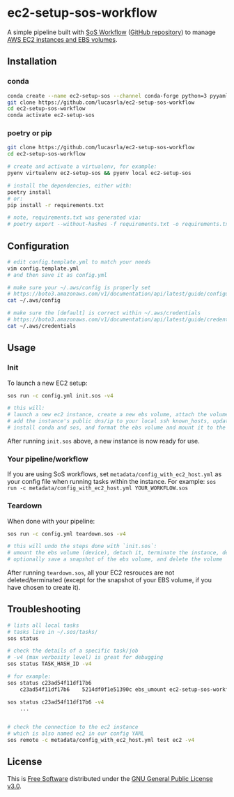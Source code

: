 # ec2-setup-sos-workflow

A simple pipeline built with [SoS Workflow](https://vatlab.github.io/sos-docs/workflow.html) ([GitHub repository](https://github.com/vatlab/sos)) to manage [AWS EC2 instances and EBS volumes](https://aws.amazon.com/ec2/).

## Installation

### conda

```sh
conda create --name ec2-setup-sos --channel conda-forge python=3 pyyaml boto3 sos black
git clone https://github.com/lucasrla/ec2-setup-sos-workflow
cd ec2-setup-sos-workflow
conda activate ec2-setup-sos
```

### poetry or pip

```sh
git clone https://github.com/lucasrla/ec2-setup-sos-workflow
cd ec2-setup-sos-workflow

# create and activate a virtualenv, for example:
pyenv virtualenv ec2-setup-sos && pyenv local ec2-setup-sos

# install the dependencies, either with:
poetry install
# or:
pip install -r requirements.txt

# note, requirements.txt was generated via:
# poetry export --without-hashes -f requirements.txt -o requirements.txt
```

## Configuration

```sh
# edit config.template.yml to match your needs
vim config.template.yml
# and then save it as config.yml

# make sure your ~/.aws/config is properly set
# https://boto3.amazonaws.com/v1/documentation/api/latest/guide/configuration.html
cat ~/.aws/config

# make sure the [default] is correct within ~/.aws/credentials
# https://boto3.amazonaws.com/v1/documentation/api/latest/guide/credentials.html
cat ~/.aws/credentials
```

## Usage

### Init

To launch a new EC2 setup:

```sh
sos run -c config.yml init.sos -v4

# this will:
# launch a new ec2 instance, create a new ebs volume, attach the volume to the instance, 
# add the instance's public dns/ip to your local ssh known_hosts, update the yum packages,
# install conda and sos, and format the ebs volume and mount it to the instance
```

After running `init.sos` above, a new instance is now ready for use.

### Your pipeline/workflow

If you are using SoS workflows, set `metadata/config_with_ec2_host.yml` as your config file when running tasks within the instance. For example: `sos run -c metadata/config_with_ec2_host.yml YOUR_WORKFLOW.sos`

### Teardown

When done with your pipeline:

```sh
sos run -c config.yml teardown.sos -v4

# this will undo the steps done with `init.sos`:
# umount the ebs volume (device), detach it, terminate the instance, delete metadata files,
# optionally save a snapshot of the ebs volume, and delete the volume

```

After running `teardown.sos`, all your EC2 resrouces are not deleted/terminated (except for the snapshot of your EBS volume, if you have chosen to create it).


## Troubleshooting

```sh
# lists all local tasks
# tasks live in ~/.sos/tasks/
sos status

# check the details of a specific task/job
# -v4 (max verbosity level) is great for debugging
sos status TASK_HASH_ID -v4

# for example:
sos status c23ad54f11df17b6
    c23ad54f11df17b6	5214df0f1e51390c ebs_umount ec2-setup-sos-workflow	Ran for 0s    	failed

sos status c23ad54f11df17b6 -v4
    ...


# check the connection to the ec2 instance
# which is also named ec2 in our config YAML
sos remote -c metadata/config_with_ec2_host.yml test ec2 -v4
```

## License

This is [Free Software](https://www.gnu.org/philosophy/free-sw.html) distributed under the [GNU General Public License v3.0](https://choosealicense.com/licenses/gpl-3.0/).